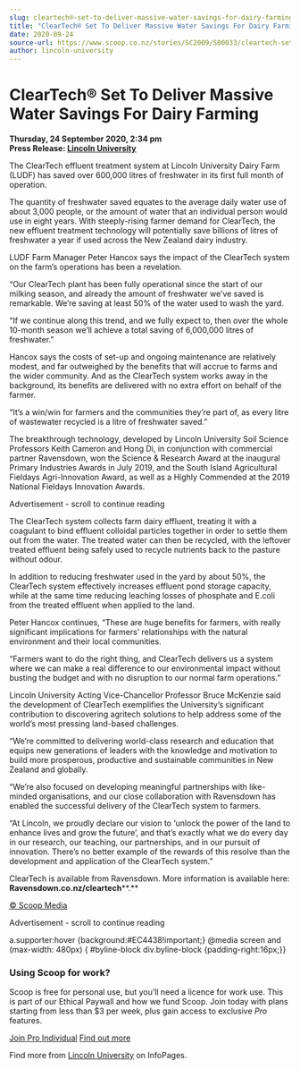 ```yaml
---
slug: cleartech®-set-to-deliver-massive-water-savings-for-dairy-farming
title: "ClearTech® Set To Deliver Massive Water Savings For Dairy Farming"
date: 2020-09-24
source-url: https://www.scoop.co.nz/stories/SC2009/S00033/cleartech-set-to-deliver-massive-water-savings-for-dairy-farming.htm
author: lincoln-university
---
```

ClearTech® Set To Deliver Massive Water Savings For Dairy Farming
=================================================================

**Thursday, 24 September 2020, 2:34 pm**  
**Press Release: [Lincoln University](https://info.scoop.co.nz/Lincoln_University)**

The ClearTech effluent treatment system at Lincoln University Dairy Farm (LUDF) has saved over 600,000 litres of freshwater in its first full month of operation.

The quantity of freshwater saved equates to the average daily water use of about 3,000 people, or the amount of water that an individual person would use in eight years. With steeply-rising farmer demand for ClearTech, the new effluent treatment technology will potentially save billions of litres of freshwater a year if used across the New Zealand dairy industry.

LUDF Farm Manager Peter Hancox says the impact of the ClearTech system on the farm’s operations has been a revelation.

“Our ClearTech plant has been fully operational since the start of our milking season, and already the amount of freshwater we’ve saved is remarkable. We’re saving at least 50% of the water used to wash the yard.

“If we continue along this trend, and we fully expect to, then over the whole 10-month season we’ll achieve a total saving of 6,000,000 litres of freshwater.”

Hancox says the costs of set-up and ongoing maintenance are relatively modest, and far outweighed by the benefits that will accrue to farms and the wider community. And as the ClearTech system works away in the background, its benefits are delivered with no extra effort on behalf of the farmer.

“It’s a win/win for farmers and the communities they’re part of, as every litre of wastewater recycled is a litre of freshwater saved.”

The breakthrough technology, developed by Lincoln University Soil Science Professors Keith Cameron and Hong Di, in conjunction with commercial partner Ravensdown, won the Science & Research Award at the inaugural Primary Industries Awards in July 2019, and the South Island Agricultural Fieldays Agri-Innovation Award, as well as a Highly Commended at the 2019 National Fieldays Innovation Awards.

Advertisement - scroll to continue reading





The ClearTech system collects farm dairy effluent, treating it with a coagulant to bind effluent colloidal particles together in order to settle them out from the water. The treated water can then be recycled, with the leftover treated effluent being safely used to recycle nutrients back to the pasture without odour.

In addition to reducing freshwater used in the yard by about 50%, the ClearTech system effectively increases effluent pond storage capacity, while at the same time reducing leaching losses of phosphate and E.coli from the treated effluent when applied to the land.

Peter Hancox continues, “These are huge benefits for farmers, with really significant implications for farmers’ relationships with the natural environment and their local communities.

“Farmers want to do the right thing, and ClearTech delivers us a system where we can make a real difference to our environmental impact without busting the budget and with no disruption to our normal farm operations.”

Lincoln University Acting Vice-Chancellor Professor Bruce McKenzie said the development of ClearTech exemplifies the University’s significant contribution to discovering agritech solutions to help address some of the world’s most pressing land-based challenges.

“We’re committed to delivering world-class research and education that equips new generations of leaders with the knowledge and motivation to build more prosperous, productive and sustainable communities in New Zealand and globally.

“We’re also focused on developing meaningful partnerships with like-minded organisations, and our close collaboration with Ravensdown has enabled the successful delivery of the ClearTech system to farmers.

“At Lincoln, we proudly declare our vision to ‘unlock the power of the land to enhance lives and grow the future’, and that’s exactly what we do every day in our research, our teaching, our partnerships, and in our pursuit of innovation. There’s no better example of the rewards of this resolve than the development and application of the ClearTech system.”

ClearTech is available from Ravensdown. More information is available here: **Ravensdown.co.nz/cleartech****.**

[© Scoop Media](http://www.scoop.co.nz/about/terms.html)  

Advertisement - scroll to continue reading



a.supporter:hover {background:#EC4438!important;} @media screen and (max-width: 480px) { #byline-block div.byline-block {padding-right:16px;}}

### Using Scoop for work?

Scoop is free for personal use, but you’ll need a licence for work use. This is part of our Ethical Paywall and how we fund Scoop. Join today with plans starting from less than $3 per week, plus gain access to exclusive _Pro_ features.  
  
[Join Pro Individual](https://pro.scoop.co.nz/Individual/?from=ProIn24) [Find out more](https://pro.scoop.co.nz/using-scoop-for-work/?from=ProIn24)

Find more from [Lincoln University](https://info.scoop.co.nz/Lincoln_University) on InfoPages.